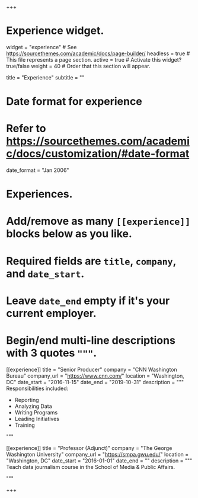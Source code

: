+++
# Experience widget.
widget = "experience"  # See https://sourcethemes.com/academic/docs/page-builder/
headless = true  # This file represents a page section.
active = true  # Activate this widget? true/false
weight = 40  # Order that this section will appear.

title = "Experience"
subtitle = ""

# Date format for experience
#   Refer to https://sourcethemes.com/academic/docs/customization/#date-format
date_format = "Jan 2006"

# Experiences.
#   Add/remove as many `[[experience]]` blocks below as you like.
#   Required fields are `title`, `company`, and `date_start`.
#   Leave `date_end` empty if it's your current employer.
#   Begin/end multi-line descriptions with 3 quotes `"""`.
[[experience]]
  title = "Senior Producer"
  company = "CNN Washington Bureau"
  company_url = "https://www.cnn.com/"
  location = "Washington, DC"
  date_start = "2016-11-15"
  date_end = "2019-10-31"
  description = """
  Responsibilities included:
  
  * Reporting
  * Analyzing Data
  * Writing Programs
  * Leading Initiatives
  * Training
  
  """

[[experience]]
  title = "Professor (Adjunct)"
  company = "The George Washington University"
  company_url = "https://smpa.gwu.edu/"
  location = "Washington, DC"
  date_start = "2016-01-01"
  date_end = ""
  description = """
  Teach data journalism course in the School of Media & Public Affairs. 
  
  
  """

+++
